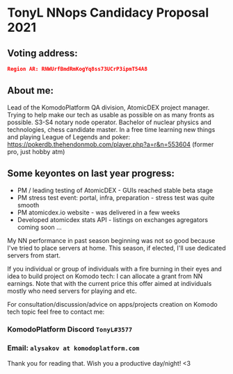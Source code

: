 # TonyL NNops Candidacy Proposal 2021

## Voting address:

```json
Region AR: RNWUrfBmdRmKogYq8ss73UCrP3ipmT54A8
```

## About me:

Lead of the KomodoPlatform QA division, AtomicDEX project manager. Trying to help make our tech as usable as possible on as many fronts as possible.
S3-S4 notary node operator. Bachelor of nuclear physics and technologies, chess candidate master.
In a free time learning new things and playing League of Legends and poker: https://pokerdb.thehendonmob.com/player.php?a=r&n=553604 (former pro, just hobby atm)

## Some keyontes on last year progress:

- PM / leading testing of AtomicDEX - GUIs reached stable beta stage
- PM stress test event: portal, infra, preparation - stress test was quite smooth
- PM atomicdex.io website - was delivered in a few weeks
- Developed atomicdex stats API - listings on exchanges agregators coming soon
...

My NN performance in past season beginning was not so good because I've tried to place servers at home. This season, if elected, I'll use dedicated servers from start.

If you individual or group of individuals with a fire burning in their eyes and idea to build project on Komodo tech: I can allocate a grant from NN earnings.
Note that with the current price this offer aimed at individuals mostly who need servers for playing and etc. 

For consultation/discussion/advice on apps/projects creation on Komodo tech topic feel free to contact me:
### KomodoPlatform Discord `TonyL#3577`
### Email: `alysakov at komodoplatform.com`

Thank you for reading that. Wish you a productive day/night! <3
